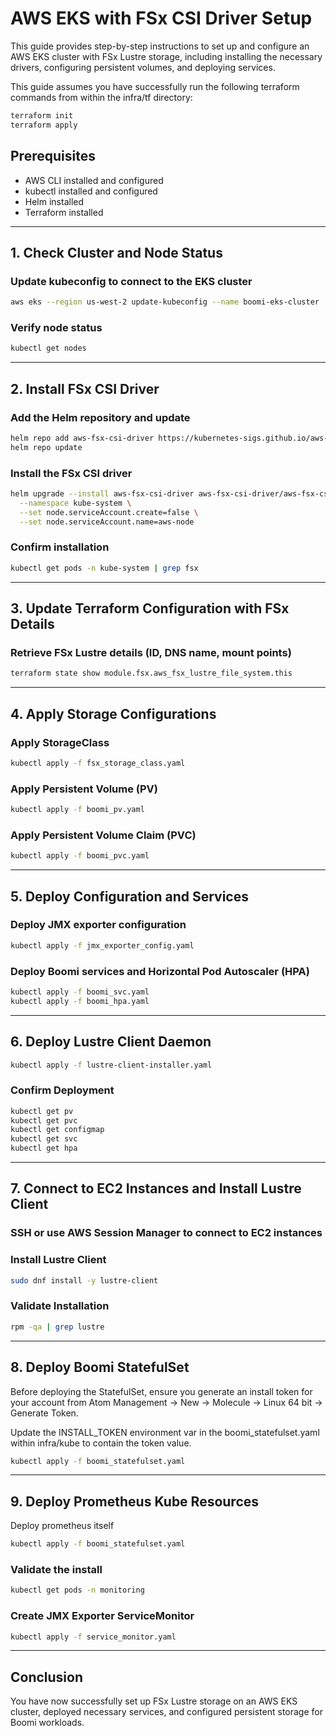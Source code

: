 # AWS EKS with FSx CSI Driver Setup

This guide provides step-by-step instructions to set up and configure an AWS EKS cluster with FSx Lustre storage, including installing the necessary drivers, configuring persistent volumes, and deploying services.

This guide assumes you have successfully run the following terraform commands from within the infra/tf directory:
```sh
terraform init
terraform apply
```

## Prerequisites
- AWS CLI installed and configured
- kubectl installed and configured
- Helm installed
- Terraform installed

---

## 1. Check Cluster and Node Status

### Update kubeconfig to connect to the EKS cluster
```sh
aws eks --region us-west-2 update-kubeconfig --name boomi-eks-cluster
```

### Verify node status
```sh
kubectl get nodes
```

---

## 2. Install FSx CSI Driver

### Add the Helm repository and update
```sh
helm repo add aws-fsx-csi-driver https://kubernetes-sigs.github.io/aws-fsx-csi-driver/
helm repo update
```

### Install the FSx CSI driver
```sh
helm upgrade --install aws-fsx-csi-driver aws-fsx-csi-driver/aws-fsx-csi-driver \
  --namespace kube-system \
  --set node.serviceAccount.create=false \
  --set node.serviceAccount.name=aws-node
```

### Confirm installation
```sh
kubectl get pods -n kube-system | grep fsx
```

---

## 3. Update Terraform Configuration with FSx Details

### Retrieve FSx Lustre details (ID, DNS name, mount points)
```sh
terraform state show module.fsx.aws_fsx_lustre_file_system.this
```

---

## 4. Apply Storage Configurations

### Apply StorageClass
```sh
kubectl apply -f fsx_storage_class.yaml
```

### Apply Persistent Volume (PV)
```sh
kubectl apply -f boomi_pv.yaml
```

### Apply Persistent Volume Claim (PVC)
```sh
kubectl apply -f boomi_pvc.yaml
```

---

## 5. Deploy Configuration and Services

### Deploy JMX exporter configuration
```sh
kubectl apply -f jmx_exporter_config.yaml
```

### Deploy Boomi services and Horizontal Pod Autoscaler (HPA)
```sh
kubectl apply -f boomi_svc.yaml
kubectl apply -f boomi_hpa.yaml
```

---

## 6. Deploy Lustre Client Daemon

```sh
kubectl apply -f lustre-client-installer.yaml
```

### Confirm Deployment
```sh
kubectl get pv
kubectl get pvc
kubectl get configmap
kubectl get svc
kubectl get hpa
```

---

## 7. Connect to EC2 Instances and Install Lustre Client

### SSH or use AWS Session Manager to connect to EC2 instances

### Install Lustre Client
```sh
sudo dnf install -y lustre-client
```

### Validate Installation
```sh
rpm -qa | grep lustre
```

---

## 8. Deploy Boomi StatefulSet
Before deploying the StatefulSet, ensure you generate an install token for your account from Atom Management -> New -> Molecule -> Linux 64 bit -> Generate Token.

Update the INSTALL_TOKEN environment var in the boomi_statefulset.yaml within infra/kube to contain the token value.
```sh
kubectl apply -f boomi_statefulset.yaml
```

---

## 9. Deploy Prometheus Kube Resources
Deploy prometheus itself
```sh
kubectl apply -f boomi_statefulset.yaml
```

### Validate the install
```sh
kubectl get pods -n monitoring
```

### Create JMX Exporter ServiceMonitor
```sh
kubectl apply -f service_monitor.yaml
```
---

## Conclusion
You have now successfully set up FSx Lustre storage on an AWS EKS cluster, deployed necessary services, and configured persistent storage for Boomi workloads.

